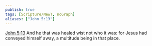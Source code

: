 ```yaml
---
publish: true
tags: [Scripture/NewT, noGraph]
aliases: ["John 5:13"]
---
```

[John 5:13](https://churchofjesuschrist.org/study/scriptures/nt/john/5?lang=eng&id=p13#p13) And he that was healed wist not who it was: for Jesus had conveyed himself away, a multitude being in that place.
